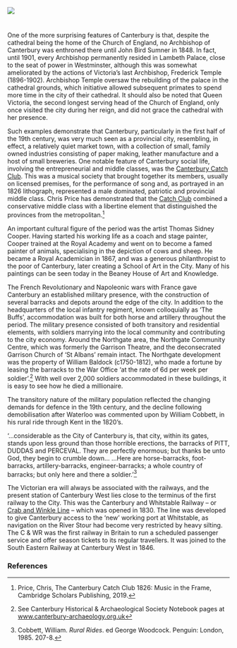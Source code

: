 <a href="https://juncture-digital.org"><img src="https://juncture-digital.org/images/ve-button.png"/></a>
<param author="Martin Watts" banner="/images/banners/19c.jpg" layout="vtl" title="Canterbury in the 19th Century" ve-config/>

<param aliases="Canterbury" eid="Q29303" ve-entity/>

#

One of the more surprising features of Canterbury is that, despite the cathedral being the home of the Church of England, no Archbishop of Canterbury was enthroned there until John Bird Sumner in 1848. In fact, until 1901, every Archbishop permanently resided in Lambeth Palace, close to the seat of power in Westminster, although this was somewhat ameliorated by the actions of Victoria’s last Archbishop, Frederick Temple (1896-1902). Archbishop Temple oversaw the rebuilding of the palace in the cathedral grounds, which initiative allowed subsequent primates to spend more time in the city of their cathedral. It should also be noted that Queen Victoria, the second longest serving head of the Church of England, only once visited the city during her reign, and did not grace the cathedral with her presence. 
<param attribution="Augustine House Library" label="Canterbury Cathedral" url="https://stor.artstor.org/stor/0f2de866-06f5-4ffa-a17b-bdf59b8003f2" ve-image/> 

Such examples demonstrate that Canterbury, particularly in the first half of the 19th century, was very much seen as a provincial city, resembling, in effect, a relatively quiet market town, with a collection of small, family owned industries consisting of paper making, leather manufacture and a host of small breweries. One notable feature of Canterbury social life, involving the entrepreneurial and middle classes, was the [Canterbury Catch Club](/music/19c-catch-club). This was a musical society that brought together its members, usually on licensed premises, for the performance of song and, as portrayed in an 1826 lithograph, represented a male dominated, patriotic and provincial middle class. Chris Price has demonstrated that the [Catch Club](/music/19c-catch-club) combined a conservative middle class with a libertine element that distinguished the provinces from the metropolitan.[^ref1] 
<param ve-image-v2 manifest="https://iiif.juncture-digital.org/gh:kent-map/images/19c/Beaney copy - Scaled and adjusted.jpg/manifest.json">

An important cultural figure of the period was the artist Thomas Sidney Cooper. Having started his working life as a coach and stage painter, Cooper trained at the Royal Academy and went on to become a famed painter of animals, specialising in the depiction of cows and sheep. He became a Royal Academician in 1867, and was a generous philanthropist to the poor of Canterbury, later creating a School of Art in the City. Many of his paintings can be seen today in the Beaney House of Art and Knowledge. 
<param ve-image-v2 manifest="https://iiif.juncture-digital.org/gh:kent-map/images/19c/sidneycooper.jpg/manifest.json"> 

The French Revolutionary and Napoleonic wars with France gave Canterbury an established military presence, with the construction of several barracks and depots around the edge of the city. In addition to the headquarters of the local infantry regiment, known colloquially as ‘The Buffs’, accommodation was built for both horse and artillery throughout the period. The military presence consisted of both transitory and residential elements, with soldiers marrying into the local community and contributing to the city economy. Around the Northgate area, the Northgate Community Centre, which was formerly the Garrison Theatre, and the deconsecrated Garrison Church of ‘St Albans’ remain intact. The Northgate development was the property of William Baldock (c1750-1812), who made a fortune by leasing the barracks to the War Office ‘at the rate of 6d per week per soldier’.[^ref2] With well over 2,000 soldiers accommodated in these buildings, it is easy to see how he died a millionaire. 
<param ve-image-v2 manifest="https://iiif.juncture-digital.org/wc:Thomas_Sidney_Cooper_-_Schafe_und_Kuh_auf_der_Weide.jpg/manifest.json">

The transitory nature of the military population reflected the changing demands for defence in the 19th century, and the decline following demobilisation after Waterloo was commented upon by William Cobbett, in his rural ride through Kent in the 1820’s.

‘…considerable as the City of Canterbury is, that city, within 
its gates, stands upon less ground than those horrible erections, the barracks of PITT, DUDDAS and PERCEVAL. 
They are perfectly enormous; but thanks be unto God, they begin to crumble down… …Here are horse-barracks, foot-barracks, artillery-barracks, engineer-barracks; a whole 
country of barracks; but only here and there a soldier.’[^ref3]

The Victorian era will always be associated with the railways, and the present station of Canterbury West lies close to the terminus of the first railway to the City. This was the Canterbury and Whitstable Railway – or [Crab and Winkle Line](/canterbury/20c-canterbury-railway) – which was opened in 1830. The line was developed to give Canterbury access to the ‘new’ working port at Whitstable, as navigation on the River Stour had become very restricted by heavy silting. The C &amp; WR was the first railway in Britain to run a scheduled passenger service and offer season tickets to its regular travellers. It was joined to the South Eastern Railway at Canterbury West in 1846.
<param attribution="Astrid Stilma, by kind permission of Patrick Marrin" label="The Crab and Winkle Railway" url="https://stor.artstor.org/stor/c968b1f6-1fe2-4b97-ba54-488194230fed" ve-image/> 

### References

[^ref1]: Price, Chris, The Canterbury Catch Club 1826: Music in the Frame, Cambridge Scholars Publishing, 2019.   
[^ref2]: See Canterbury Historical &amp; Archaeological Society Notebook pages at www.canterbury-archaeology.org.uk   
[^ref3]: Cobbett, William. _Rural Rides_.  ed George Woodcock. Penguin: London, 1985. 207-8.   
<param attribution="Astrid Stilma, by kind permission of Patrick Marrin" label="The Crab and Winkle Railway" url="https://stor.artstor.org/stor/2b9ded2c-0e81-46b0-9dcb-9e3c87d4d735" ve-image/> 
